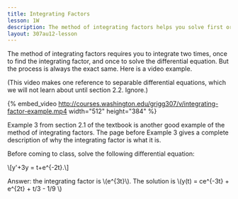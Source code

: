 ```yaml
---
title: Integrating Factors
lesson: 1W
description: The method of integrating factors helps you solve first order linear differential equations. You have to integrate with respect to t two times in order to solve each problem. Section 2.1.
layout: 307au12-lesson
---
```


The method of integrating factors requires you to integrate two times, once to find the integrating factor, and once to solve the differential equation. But the process is always the exact same. Here is a video example.

(This video makes one reference to separable differential equations, which we will not learn about until section 2.2. Ignore.)

{% embed_video http://courses.washington.edu/grigg307/v/integrating-factor-example.mp4 width="512" height="384" %}

Example 3 from section 2.1 of the textbook is another good example of the method of integrating factors. The page before Example 3 gives a complete description of why the integrating factor is what it is.

Before coming to class, solve the following differential equation:

\\[y'+3y = t+e^{-2t}.\\]

<div class="answers"><p>
Answer: the integrating factor is \(e^{3t}\).
The solution is \(y(t) = ce^{-3t} + e^{2t} + t/3 - 1/9 \)
</p></div>
